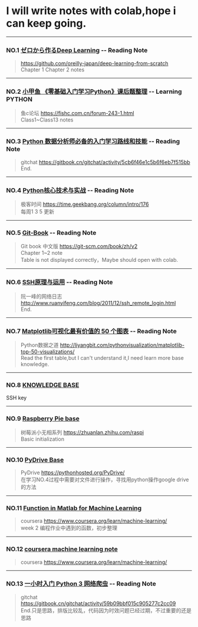 # I will write notes with colab,hope i can keep going.
*  *  * 
### NO.1  [ゼロから作るDeep Learning](https://github.com/ccloveak/Study_Notes/blob/master/deep_learning_from_scratch.ipynb) --  Reading Note
>https://github.com/oreilly-japan/deep-learning-from-scratch  
Chapter 1 Chapter 2 notes
*  *  * 
### NO.2  [小甲鱼 《零基础入门学习Python》课后题整理](https://github.com/ccloveak/Study_Notes/blob/master/%E5%B0%8F%E7%94%B2%E9%B1%BCpython%E8%AF%BE%E5%90%8E%E9%A2%98.ipynb) -- Learning PYTHON
>鱼c论坛  https://fishc.com.cn/forum-243-1.html  
Class1~Class13 notes
*  *  * 
### NO.3  [Python 数据分析师必备的入门学习路线和技能](https://github.com/ccloveak/Study_Notes/blob/master/Python_%E6%95%B0%E6%8D%AE%E5%88%86%E6%9E%90%E5%B8%88%E5%BF%85%E5%A4%87%E7%9A%84%E5%85%A5%E9%97%A8%E5%AD%A6%E4%B9%A0%E8%B7%AF%E7%BA%BF%E5%92%8C%E6%8A%80%E8%83%BD.ipynb)  --  Reading Note
>gitchat https://gitbook.cn/gitchat/activity/5cb6f46e1c5b6f6eb7f515bb    
End.
*  *  * 
### NO.4  [Python核心技术与实战](https://github.com/ccloveak/Study_Notes/blob/master/Python%E6%A0%B8%E5%BF%83%E6%8A%80%E6%9C%AF%E4%B8%8E%E5%AE%9E%E6%88%98.ipynb)  --  Reading Note
>极客时间 https://time.geekbang.org/column/intro/176  
每周1 3 5 更新
*  *  *
### NO.5  [Git-Book](https://github.com/ccloveak/Study_Notes/blob/master/GitBook.ipynb) --  Reading Note
>Git book 中文版 https://git-scm.com/book/zh/v2  
Chapter 1~2  note  
Table is not displayed correctly，Maybe should open with colab.
*  *  *
### NO.6  [SSH原理与运用](https://github.com/ccloveak/Study_Notes/blob/master/SSH%E5%8E%9F%E7%90%86%E4%B8%8E%E8%BF%90%E7%94%A8.ipynb) --  Reading Note
>阮一峰的网络日志 http://www.ruanyifeng.com/blog/2011/12/ssh_remote_login.html  
End.
*  *  *
### NO.7  [Matplotlib可视化最有价值的 50 个图表](https://github.com/ccloveak/Study_Notes/blob/master/Matplotlib%E5%8F%AF%E8%A7%86%E5%8C%96%E6%9C%80%E6%9C%89%E4%BB%B7%E5%80%BC%E7%9A%84_50_%E4%B8%AA%E5%9B%BE%E8%A1%A8.ipynb) --  Reading Note
>Python数据之道 http://liyangbit.com/pythonvisualization/matplotlib-top-50-visualizations/    
Read the first table,but I can't understand it,I need learn more base knowledge.
*  *  *
### NO.8  [KNOWLEDGE BASE](https://github.com/ccloveak/Study_Notes/blob/master/Knowledge_Base.ipynb)
SSH key  
*  *  *
### NO.9  [Raspberry Pie base](https://github.com/ccloveak/Study_Notes/blob/master/Raspberry_Pie_Base.ipynb)  
>树莓派小无相系列 https://zhuanlan.zhihu.com/raspi  
Basic initialization 
*  *  *
### NO.10 [PyDrive Base](https://github.com/ccloveak/Study_Notes/blob/master/PyDrive_Base.ipynb)
>PyDrive https://pythonhosted.org/PyDrive/  
在学习NO.4过程中需要对文件进行操作，寻找用python操作google drive的方法  
*  *  *
### NO.11 [Function in Matlab for Machine Learning](https://github.com/ccloveak/Study_Notes/blob/master/Function_in_Matlab_for_Machine_Learning.ipynb)
>coursera https://www.coursera.org/learn/machine-learning/  
week 2 编程作业中遇到的函数，初步整理
*  *  *
### NO.12 [coursera machine learning note](https://github.com/ccloveak/Study_Notes/blob/master/coursera_machine_learning_note.ipynb)
>coursera https://www.coursera.org/learn/machine-learning/  
*  *  *
### NO.13 [一小时入门 Python 3 网络爬虫](https://github.com/ccloveak/Study_Notes/blob/master/%E4%B8%80%E5%B0%8F%E6%97%B6%E5%85%A5%E9%97%A8_Python_3_%E7%BD%91%E7%BB%9C%E7%88%AC%E8%99%AB.ipynb)  --  Reading Note
>gitchat https://gitbook.cn/gitchat/activity/59b09bbf015c905277c2cc09  
End.只是思路，排版比较乱，代码因为时效问题已经过期，不过重要的还是思路
